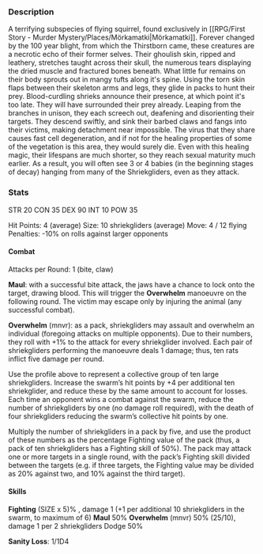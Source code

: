 ### Description
A terrifying subspecies of flying squirrel, found exclusively in [[RPG/First Story - Murder Mystery/Places/Mörkamatki|Mörkamatki]]. Forever changed by the 100 year blight, from which the Thirstborn came, these creatures are a necrotic echo of their former selves. Their ghoulish skin, ripped and leathery, stretches taught across their skull, the numerous tears displaying the dried muscle and fractured bones beneath. What little fur remains on their body sprouts out in mangy tufts along it's spine.
Using the torn skin flaps between their skeleton arms and legs, they glide in packs to hunt their prey. Blood-curdling shrieks announce their presence, at which point it's too late. They will have surrounded their prey already. Leaping from the branches in unison, they each screech out, deafening and disorienting their targets. They descend swiftly, and sink their barbed claws and fangs into their victims, making detachment near impossible.
The virus that they share causes fast cell degeneration, and if not for the healing properties of some of the vegetation is this area, they would surely die. Even with this healing magic, their lifespans are much shorter, so they reach sexual maturity much earlier. As a result, you will often see 3 or 4 babies (in the beginning stages of decay) hanging from many of the Shriekgliders, even as they attack.

### Stats
STR          20
CON         35
DEX          90
INT           10
POW        35

Hit Points: 4 (average)
Size: 10 shriekgliders (average)
Move: 4 / 12 flying
Penalties: -10% on rolls against larger opponents
#### Combat
Attacks per Round: 1 (bite, claw)

**Maul**: with a successful bite attack, the jaws have a chance to lock onto the target, drawing blood. This will trigger the **Overwhelm** manoeuvre on the following round. The victim may escape only by injuring the animal (any successful combat).

**Overwhelm** (mnvr): as a pack, shriekgliders may assault and overwhelm an individual (foregoing attacks on multiple opponents). Due to their numbers, they roll with +1% to the attack for every shriekglider involved. Each pair of shriekgliders performing the manoeuvre deals 1 damage; thus, ten rats inflict five damage per round.

Use the profile above to represent a collective group of ten large shriekgliders. Increase the swarm’s hit points by +4 per additional ten shriekglider, and reduce these by the same
amount to account for losses. Each time an opponent wins a combat against the swarm, reduce the number of shriekgliders by one (no damage roll required), with the death of four shriekgliders
reducing the swarm’s collective hit points by one.

Multiply the number of shriekgliders in a pack by five, and use the product of these numbers as the percentage Fighting value of the pack (thus, a pack of ten shriekgliders has a Fighting skill of 50%). The pack may attack one or more targets in a single round, with the pack’s Fighting skill divided between the targets (e.g. if three targets, the Fighting value may be divided as 20% against two, and 10% against the third target).

#### Skills
**Fighting** (SIZE x 5)% , damage 1 (+1 per additional 10 shriekgliders in the swarm, to maximum of 6)
**Maul** 50%
**Overwhelm** (mnvr) 50% (25/10), damage 1 per 2 shriekgliders
Dodge 50%

**Sanity Loss**: 1/1D4